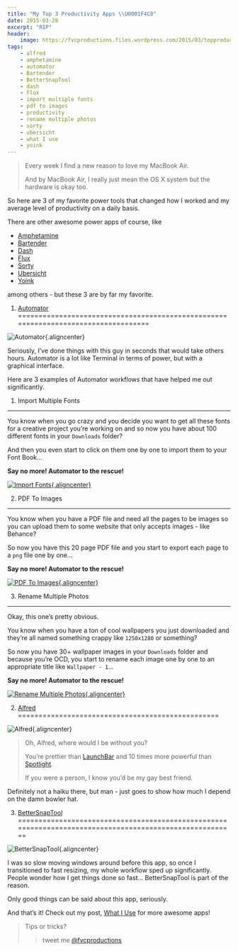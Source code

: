 ```yaml
---
title: "My Top 3 Productivity Apps \\U0001F4C8"
date: 2015-03-28
excerpt: "RIP"
header:
    image: https://fvcproductions.files.wordpress.com/2015/03/topproductivityapps-001.jpg?w=1024&h=436&crop=1
tags:
    - alfred
    - amphetamine
    - automator
    - Bartender
    - BetterSnapTool
    - dash
    - Flux
    - import multiple fonts
    - pdf to images
    - productivity
    - rename multiple photos
    - sorty
    - ubersicht
    - what I use
    - yoink
---
```


> Every week I find a new reason to love my MacBook Air.
>
> And by MacBook Air, I really just mean the OS X system but the
> hardware is okay too.

So here are 3 of my favorite power tools that changed how I worked and
my average level of productivity on a daily basis.

There are other awesome power apps of course, like

-   [Amphetamine](https://itunes.apple.com/us/app/amphetamine/id937984704?mt=12 "Amphetamine")
-   [Bartender](http://www.macbartender.com "Bartender")
-   [Dash](http://kapeli.com/dash "Dash")
-   [Flux](https://justgetflux.com "Flux")
-   [Sorty](http://wiles.dk/ "Sorty")
-   [Ubersicht](http://tracesof.net/uebersicht/ "Ubersicht")
-   [Yoink](http://eternalstorms.at/yoink/Yoink_-_Draggings_a_drag_no_more/Yoink_-_Draggings_a_drag_no_more%21.html "“Yoink”")

among others - but these 3 are by far my favorite.

1. [Automator](http://en.wikipedia.org/wiki/Automator_%28software%29 "“Automator”")
===================================================================================

![Automator](http://www.redundantrobot.com/wp-content/uploads/2013/10/automator.png){.aligncenter}

Seriously, I’ve done things with this guy in seconds that would take
others hours. Automator is a lot like Terminal in terms of power, but
with a graphical interface.

Here are 3 examples of Automator workflows that have helped me out
significantly.

1. Import Multiple Fonts
------------------------

You know when you go crazy and you decide you want to get all these
fonts for a creative project you’re working on and so now you have about
100 different fonts in your `Downloads` folder?

And then you even start to click on them one by one to import them to
your Font Book…

**Say no more! Automator to the rescue!**

[![Import
Fonts](https://fvcproductions.files.wordpress.com/2015/03/screenshot-2015-03-28-18-10-46.png?w=660){.aligncenter}](https://fvcproductions.files.wordpress.com/2015/03/screenshot-2015-03-28-18-10-46.png)

2. PDF To Images
----------------

You know when you have a PDF file and need all the pages to be images so
you can upload them to some website that only accepts images - like
Behance?

So now you have this 20 page PDF file and you start to export each page
to a `png` file one by one…

**Say no more! Automator to the rescue!**

[![PDF To
Images](https://fvcproductions.files.wordpress.com/2015/03/screenshot-2015-03-28-18-10-16.png?w=660){.aligncenter}](https://fvcproductions.files.wordpress.com/2015/03/screenshot-2015-03-28-18-10-16.png)

3. Rename Multiple Photos
-------------------------

Okay, this one’s pretty obvious.

You know when you have a ton of cool wallpapers you just downloaded and
they’re all named something crappy like `1250x1280` or something?

So now you have 30+ wallpaper images in your `Downloads` folder and
because you’re OCD, you start to rename each image one by one to an
appropriate title like `Wallpaper - 1`…

**Say no more! Automator to the rescue!**

[![Rename Multiple
Photos](https://fvcproductions.files.wordpress.com/2015/03/screenshot-2015-03-28-18-11-06.png?w=660){.aligncenter}](https://fvcproductions.files.wordpress.com/2015/03/screenshot-2015-03-28-18-11-06.png)

2. [Alfred](http://www.alfredapp.com/ "“Alfred”")
=================================================

![Alfred](http://a2.mzstatic.com/us/r30/Purple/v4/22/16/13/221613ff-de88-908e-684d-262576f7dbd0/icon128-2x.png){.aligncenter}

> Oh, Alfred, where would I be without you?
>
> You’re prettier than [LaunchBar](http://www.alfredapp.com/ "“Alfred”")
> and 10 times more powerful than
> [Spotlight](http://www.alfredapp.com/ "“Alfred”").
>
> If you were a person, I know you’d be my gay best friend.

Definitely not a haiku there, but man - just goes to show how much I
depend on the damn bowler hat.

3. [BetterSnapTool](https://itunes.apple.com/us/app/bettersnaptool/id417375580?mt=12 "“BetterSnapTool”")
========================================================================================================

![BetterSnapTool](http://a3.mzstatic.com/us/r30/Purple3/v4/b0/e1/f1/b0e1f178-69dc-f01a-3d4e-0faa4379ca8f/icon128-2x.png){.aligncenter}

I was so slow moving windows around before this app, so once I
transitioned to fast resizing, my whole workflow sped up significantly.
People wonder how I get things done so fast… BetterSnapTool is part of
the reason.

Only good things can be said about this app, seriously.

And that’s it! Check out my post, [What I
Use](http://fvcproductions.com/what-i-use/ "What I Use 📱") for more
awesome apps!

> Tips or tricks?
>
> > tweet me
> > [@fvcproductions](https://twitter.com/fvcproductions "“FVCproductions”")

